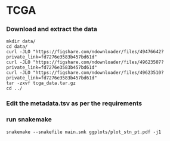 # TCGA
### Download and extract the data
```
mkdir data/
cd data/
curl -JLO "https://figshare.com/ndownloader/files/49476642?private_link=fd7276e3583b457bd61d"
curl -JLO "https://figshare.com/ndownloader/files/49623507?private_link=fd7276e3583b457bd61d"
curl -JLO "https://figshare.com/ndownloader/files/49623510?private_link=fd7276e3583b457bd61d"
tar -zxvf tcga_data.tar.gz
cd ../
```
### Edit the metadata.tsv as per the requirements
### run snakemake

```
snakemake --snakefile main.smk ggplots/plot_stn_pt.pdf -j1
```

 
